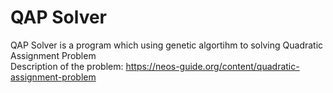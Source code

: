 # QAP Solver

QAP Solver is a program which using genetic algortihm to solving Quadratic Assignment Problem  
Description of the problem: https://neos-guide.org/content/quadratic-assignment-problem 


